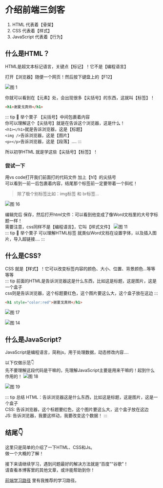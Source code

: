 # 介绍前端三剑客

1. HTML 代表着【骨架】
2. CSS 代表着【样式】
3. JavaScript 代表着【行为】

## 什么是HTML？
HTML是超文本标记语言，关键点【标记】！它不是【编程语言】

打开【浏览器】随便一个网页！然后按下键盘上的【F12】  

![图 1](img/f2d663b80659b6bc262bb4efd36683501666c5d01f60335f64b643fe264bb0f4.png)  

你就可以看到在【元素】处，会出现很多【尖括号】的东西，这就叫【标签】！
```html
<h1>谢夏戈真帅</h1>
```
::: tip  🌰 举个栗子 
【尖括号】中间包裹着内容  
你可以理解这个【尖括号】就是在告诉这个浏览器，这是什么！  
`<h1></h1>`就是告诉浏览器，这是【标题】  
`<img />`告诉浏览器，这是【图片】  
`<p></p>`告诉浏览器，这是【段落】.... 
::: 

所以初学HTML 就是学这些【尖括号】【标签】！

### 尝试一下
用vs code打开我们前面打的代码文件 加上【h1】的尖括号  
可以看到一前一后包裹着内容，结尾那个标签前一定要带着一个斜杠！  
> 除了极个别标签比如：img标签 和 br标签...  
> 
![图 16](img/dc6f7c8db82358f468084ad3cd48f9c88174e610538495da7ce2ac5e8bafb17d.png)  

编辑完后 保存，然后打开html文件：可以看到他变成了像Word文档里的大号字标题一样！  
需要注意，css同样不是【编程语言】，它叫【样式文件】
![图 11](img/29bb16eaebeac4895a84dbc9bfb9a4deb3d7f012862acb8097b32955467a0c3e.png)  
::: tip  🌰 举个栗子 
可以理解HTML标签 就类似Word文档在设置字体，以及插入图片，导入超链接....
::: 

## 什么是CSS?
CSS 就是【样式】！它可以改变标签内容的颜色、大小、位置、背景颜色...等等等等  
::: tip 
前面的HTML是告诉浏览器这是什么东西，比如这是标题，这是图片，这是一个盒子    
css则是告诉浏览器，这个标题要红色，这个图片要这么大，这个盒子放在这边
:::
```html
<h1 style="color:red">谢夏戈真帅</h1>
```
![图 17](img/d4ab8aac9624419b403564292deffda4afa5956d35df1a81c6ad984e7b280215.png)  

![图 14](img/7396946a7aee42b1c0df4f4592ae3c5d66731ae0162aff913b6217b437e0a8cf.png)  

## 什么是JavaScript?
JavaScript是编程语言，简称js，用于处理数据，动态修改内容....

以下仅做示范👇  
先不要理解这段代码是干嘛的，先理解JavaScript主要是用来干嘛的！起到什么作用的！
![图 18](img/82a70e5036227881d39405d45bb8a39a977ccc0fbe939763966e0ba9fd178597.png)  


![图 19](img/0.gif)  

::: tip 总结
HTML：告诉浏览器这是什么东西，比如这是标题，这是图片，这是一个盒子    
CSS: 告诉浏览器，这个标题要红色，这个图片要这么大，这个盒子放在这边  
JS: 告诉浏览器，我要这样动，我要改变这个数据！
:::
## 结尾👇
这里只是简单的介绍了一下HTML、CSS和Js。   
做一个大概的了解！  

接下来请继续学习，遇到问题最好的解决方法就是“百度”“谷歌”！  
请查看本博客里的其他文章，或许能帮助到你！  

[前端学习路径](LearningPath.md) 里有我推荐的学习路径。

